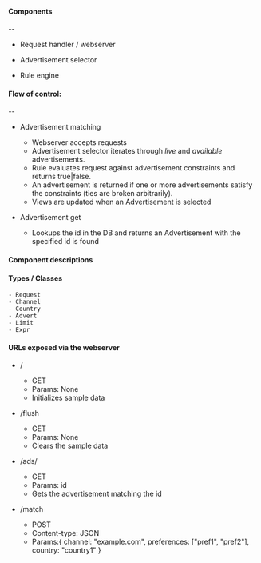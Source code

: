 #### Components
--

* Request handler / webserver

* Advertisement selector

* Rule engine

#### Flow of control:
--

* Advertisement matching
  - Webserver accepts requests
  - Advertisement selector iterates through _live_ and _available_ advertisements.
  - Rule evaluates request against advertisement constraints and returns true|false.
  - An advertisement is returned if one or more advertisements satisfy the constraints (ties are broken arbitrarily).
  - Views are updated when an Advertisement is selected

* Advertisement get
  - Lookups the id in the DB and returns an Advertisement with the specified id is found

#### Component descriptions

#### Types / Classes
	- Request
	- Channel
	- Country
	- Advert
	- Limit
	- Expr

#### URLs exposed via the webserver

* /
	- GET
	- Params: None
	- Initializes sample data

* /flush
	- GET
	- Params: None
	- Clears the sample data

* /ads/<id>
	- GET
	- Params: id
	- Gets the advertisement matching the id

* /match
	- POST
	- Content-type: JSON
	- Params:{ channel: "example.com",  preferences: ["pref1", "pref2"], country: "country1" }
